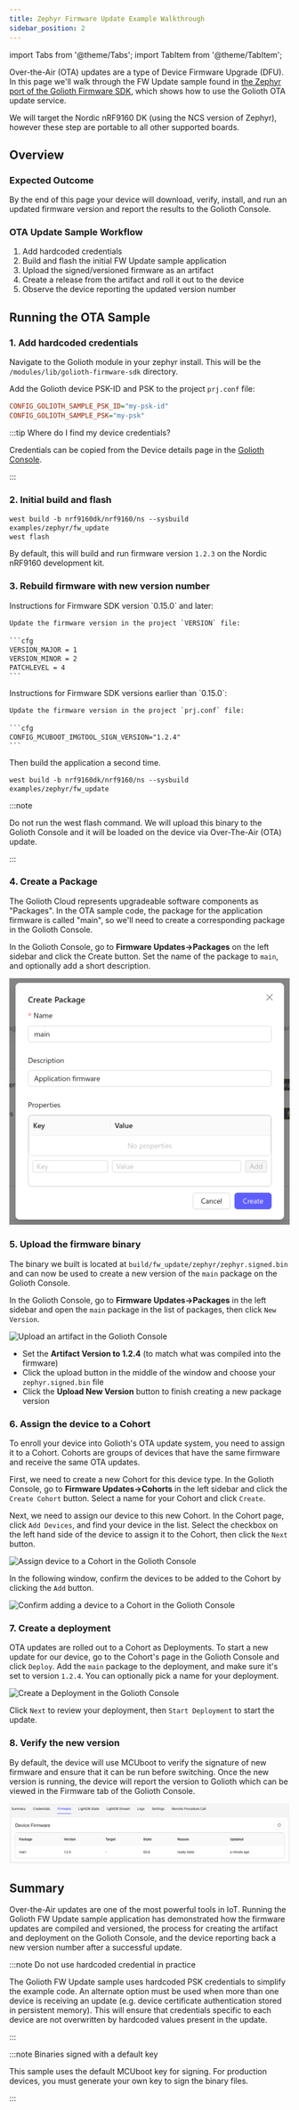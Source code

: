 ```yaml
---
title: Zephyr Firmware Update Example Walkthrough
sidebar_position: 2
---
```


import Tabs from '@theme/Tabs';
import TabItem from '@theme/TabItem';

Over-the-Air (OTA) updates are a type of Device Firmware Upgrade (DFU). In this
page we'll walk through the FW Update sample found in [the Zephyr
port of the Golioth Firmware
SDK](https://github.com/golioth/golioth-firmware-sdk/tree/main/examples/zephyr/fw_update),
which shows how to use the Golioth OTA update service.

We will target the Nordic nRF9160 DK (using the NCS version of Zephyr), however
these step are portable to all other supported boards.

## Overview

### Expected Outcome

By the end of this page your device will download, verify, install, and run an
updated firmware version and report the results to the Golioth Console.

### OTA Update Sample Workflow

1. Add hardcoded credentials
2. Build and flash the initial FW Update sample application
3. Upload the signed/versioned firmware as an artifact
4. Create a release from the artifact and roll it out to the device
5. Observe the device reporting the updated version number

## Running the OTA Sample

### 1. Add hardcoded credentials

Navigate to the Golioth module in your zephyr install. This will be the
`/modules/lib/golioth-firmware-sdk` directory.

Add the Golioth device PSK-ID and PSK to the project `prj.conf` file:

```cfg
CONFIG_GOLIOTH_SAMPLE_PSK_ID="my-psk-id"
CONFIG_GOLIOTH_SAMPLE_PSK="my-psk"
```

:::tip Where do I find my device credentials?

Credentials can be copied from the Device details page in the [Golioth
Console](https://console.golioth.io).

:::

### 2. Initial build and flash

```console
west build -b nrf9160dk/nrf9160/ns --sysbuild examples/zephyr/fw_update
west flash
```

By default, this will build and run firmware version `1.2.3` on the Nordic
nRF9160 development kit.

### 3. Rebuild firmware with new version number

<Tabs>
  <TabItem value="v0.15.0+" label="Firmware SDK v0.15.0+" default>
    Instructions for Firmware SDK version `0.15.0` and later:

    Update the firmware version in the project `VERSION` file:

    ```cfg
    VERSION_MAJOR = 1
    VERSION_MINOR = 2
    PATCHLEVEL = 4
    ```
  </TabItem>
  <TabItem value="< v0.15.0" label="Firmware SDK < v0.15.0">
    Instructions for Firmware SDK versions earlier than `0.15.0`:

    Update the firmware version in the project `prj.conf` file:

    ```cfg
    CONFIG_MCUBOOT_IMGTOOL_SIGN_VERSION="1.2.4"
    ```
  </TabItem>
</Tabs>

Then build the application a second time.

```console
west build -b nrf9160dk/nrf9160/ns --sysbuild examples/zephyr/fw_update
```

:::note

Do not run the west flash command. We will upload this binary to the
Golioth Console and it will be loaded on the device via Over-The-Air (OTA)
update.

:::

### 4. Create a Package

The Golioth Cloud represents upgradeable software components as "Packages". In
the OTA sample code, the package for the application firmware is called "main",
so we'll need to create a corresponding package in the Golioth Console.

In the Golioth Console, go to **Firmware Updates&rarr;Packages** on the left
sidebar and click the Create button. Set the name of the package to `main`, and
optionally add a short description.

![Create a package in the Golioth Console](assets/golioth-OTA-create-package.png)

### 5. Upload the firmware binary

The binary we built is located at `build/fw_update/zephyr/zephyr.signed.bin`
and can now be used to create a new version of the `main` package on the
Golioth Console.

In the Golioth Console, go to **Firmware Updates&rarr;Packages** in the left
sidebar and open the `main` package in the list of packages, then click `New
Version`.

![Upload an artifact in the Golioth
Console](assets/golioth-OTA-upload-artifact.png)

* Set the **Artifact Version to 1.2.4** (to match what was compiled into the
  firmware)
* Click the upload button in the middle of the window and choose your
  `zephyr.signed.bin` file
* Click the **Upload New Version** button to finish creating a new package
  version

### 6. Assign the device to a Cohort

To enroll your device into Golioth's OTA update system, you need to assign it to
a Cohort. Cohorts are groups of devices that have the same firmware and receive
the same OTA updates.

First, we need to create a new Cohort for this device type. In the Golioth
Console, go to **Firmware Updates&rarr;Cohorts** in the left sidebar and click
the `Create Cohort` button. Select a name for your Cohort and click `Create`.

Next, we need to assign our device to this new Cohort. In the Cohort page, click
`Add Devices`, and find your device in the list. Select the checkbox on the left
hand side of the device to assign it to the Cohort, then click the `Next` button.

![Assign device to a Cohort in the Golioth
Console](assets/golioth-OTA-add-to-cohort.png)

In the following window, confirm the devices to be added to the Cohort by clicking
the `Add` button.

![Confirm adding a device to a Cohort in the Golioth
Console](assets/golioth-OTA-confirm-add-to-cohort.png)

### 7. Create a deployment

OTA updates are rolled out to a Cohort as Deployments. To start a new update for
our device, go to the Cohort's page in the Golioth Console and click `Deploy`.
Add the `main` package to the deployment, and make sure it's set to version
`1.2.4`. You can optionally pick a name for your deployment.

![Create a Deployment in the Golioth
Console](assets/golioth-OTA-create-deployment.png)

Click `Next` to review your deployment, then `Start Deployment` to start the
update.

### 8. Verify the new version

By default, the device will use MCUboot to verify the signature of new firmware
and ensure that it can be run before switching. Once the new version is running,
the device will report the version to Golioth which can be viewed in the
Firmware tab of the Golioth Console.

![Golioth Console showing firmware version](assets/golioth-console-firmware-version.png)

## Summary

Over-the-Air updates are one of the most powerful tools in IoT. Running the
Golioth FW Update sample application has demonstrated how the firmware updates
are compiled and versioned, the process for creating the artifact and deployment
on the Golioth Console, and the device reporting back a new version number after
a successful update.

:::note Do not use hardcoded credential in practice

The Golioth FW Update sample uses hardcoded PSK credentials to simplify the
example code. An alternate option must be used when more than one device is
receiving an update (e.g. device certificate authentication stored in persistent
memory). This will ensure that credentials specific to each device are not
overwritten by hardcoded values present in the update.

:::

:::note Binaries signed with a default key

This sample uses the default MCUboot key for signing. For production devices,
you must generate your own key to sign the binary files.

:::
